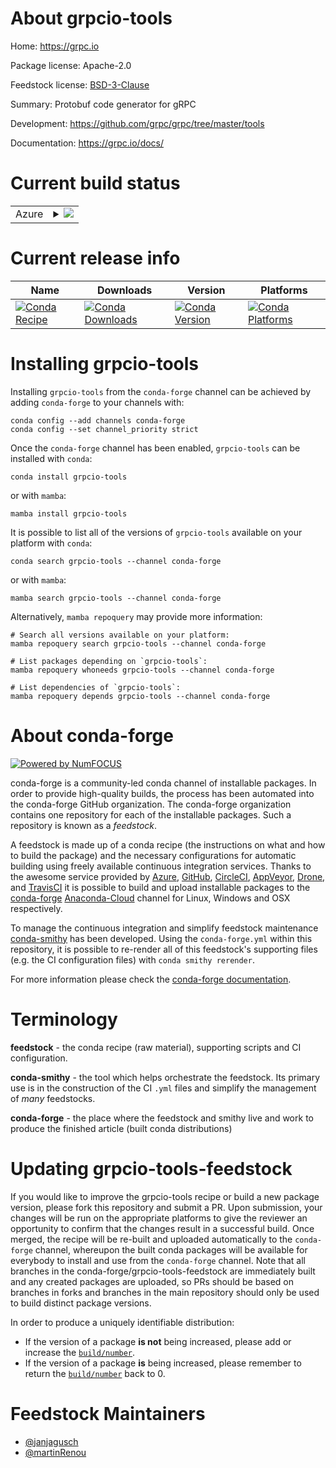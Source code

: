 About grpcio-tools
==================

Home: https://grpc.io

Package license: Apache-2.0

Feedstock license: [BSD-3-Clause](https://github.com/conda-forge/grpcio-tools-feedstock/blob/main/LICENSE.txt)

Summary: Protobuf code generator for gRPC

Development: https://github.com/grpc/grpc/tree/master/tools

Documentation: https://grpc.io/docs/

Current build status
====================


<table>
    
  <tr>
    <td>Azure</td>
    <td>
      <details>
        <summary>
          <a href="https://dev.azure.com/conda-forge/feedstock-builds/_build/latest?definitionId=11280&branchName=main">
            <img src="https://dev.azure.com/conda-forge/feedstock-builds/_apis/build/status/grpcio-tools-feedstock?branchName=main">
          </a>
        </summary>
        <table>
          <thead><tr><th>Variant</th><th>Status</th></tr></thead>
          <tbody><tr>
              <td>linux_64_python3.10.____cpython</td>
              <td>
                <a href="https://dev.azure.com/conda-forge/feedstock-builds/_build/latest?definitionId=11280&branchName=main">
                  <img src="https://dev.azure.com/conda-forge/feedstock-builds/_apis/build/status/grpcio-tools-feedstock?branchName=main&jobName=linux&configuration=linux%20linux_64_python3.10.____cpython" alt="variant">
                </a>
              </td>
            </tr><tr>
              <td>linux_64_python3.8.____cpython</td>
              <td>
                <a href="https://dev.azure.com/conda-forge/feedstock-builds/_build/latest?definitionId=11280&branchName=main">
                  <img src="https://dev.azure.com/conda-forge/feedstock-builds/_apis/build/status/grpcio-tools-feedstock?branchName=main&jobName=linux&configuration=linux%20linux_64_python3.8.____cpython" alt="variant">
                </a>
              </td>
            </tr><tr>
              <td>linux_64_python3.9.____cpython</td>
              <td>
                <a href="https://dev.azure.com/conda-forge/feedstock-builds/_build/latest?definitionId=11280&branchName=main">
                  <img src="https://dev.azure.com/conda-forge/feedstock-builds/_apis/build/status/grpcio-tools-feedstock?branchName=main&jobName=linux&configuration=linux%20linux_64_python3.9.____cpython" alt="variant">
                </a>
              </td>
            </tr><tr>
              <td>osx_64_python3.10.____cpython</td>
              <td>
                <a href="https://dev.azure.com/conda-forge/feedstock-builds/_build/latest?definitionId=11280&branchName=main">
                  <img src="https://dev.azure.com/conda-forge/feedstock-builds/_apis/build/status/grpcio-tools-feedstock?branchName=main&jobName=osx&configuration=osx%20osx_64_python3.10.____cpython" alt="variant">
                </a>
              </td>
            </tr><tr>
              <td>osx_64_python3.8.____cpython</td>
              <td>
                <a href="https://dev.azure.com/conda-forge/feedstock-builds/_build/latest?definitionId=11280&branchName=main">
                  <img src="https://dev.azure.com/conda-forge/feedstock-builds/_apis/build/status/grpcio-tools-feedstock?branchName=main&jobName=osx&configuration=osx%20osx_64_python3.8.____cpython" alt="variant">
                </a>
              </td>
            </tr><tr>
              <td>osx_64_python3.9.____cpython</td>
              <td>
                <a href="https://dev.azure.com/conda-forge/feedstock-builds/_build/latest?definitionId=11280&branchName=main">
                  <img src="https://dev.azure.com/conda-forge/feedstock-builds/_apis/build/status/grpcio-tools-feedstock?branchName=main&jobName=osx&configuration=osx%20osx_64_python3.9.____cpython" alt="variant">
                </a>
              </td>
            </tr><tr>
              <td>win_64_python3.10.____cpython</td>
              <td>
                <a href="https://dev.azure.com/conda-forge/feedstock-builds/_build/latest?definitionId=11280&branchName=main">
                  <img src="https://dev.azure.com/conda-forge/feedstock-builds/_apis/build/status/grpcio-tools-feedstock?branchName=main&jobName=win&configuration=win%20win_64_python3.10.____cpython" alt="variant">
                </a>
              </td>
            </tr><tr>
              <td>win_64_python3.8.____cpython</td>
              <td>
                <a href="https://dev.azure.com/conda-forge/feedstock-builds/_build/latest?definitionId=11280&branchName=main">
                  <img src="https://dev.azure.com/conda-forge/feedstock-builds/_apis/build/status/grpcio-tools-feedstock?branchName=main&jobName=win&configuration=win%20win_64_python3.8.____cpython" alt="variant">
                </a>
              </td>
            </tr><tr>
              <td>win_64_python3.9.____cpython</td>
              <td>
                <a href="https://dev.azure.com/conda-forge/feedstock-builds/_build/latest?definitionId=11280&branchName=main">
                  <img src="https://dev.azure.com/conda-forge/feedstock-builds/_apis/build/status/grpcio-tools-feedstock?branchName=main&jobName=win&configuration=win%20win_64_python3.9.____cpython" alt="variant">
                </a>
              </td>
            </tr>
          </tbody>
        </table>
      </details>
    </td>
  </tr>
</table>

Current release info
====================

| Name | Downloads | Version | Platforms |
| --- | --- | --- | --- |
| [![Conda Recipe](https://img.shields.io/badge/recipe-grpcio--tools-green.svg)](https://anaconda.org/conda-forge/grpcio-tools) | [![Conda Downloads](https://img.shields.io/conda/dn/conda-forge/grpcio-tools.svg)](https://anaconda.org/conda-forge/grpcio-tools) | [![Conda Version](https://img.shields.io/conda/vn/conda-forge/grpcio-tools.svg)](https://anaconda.org/conda-forge/grpcio-tools) | [![Conda Platforms](https://img.shields.io/conda/pn/conda-forge/grpcio-tools.svg)](https://anaconda.org/conda-forge/grpcio-tools) |

Installing grpcio-tools
=======================

Installing `grpcio-tools` from the `conda-forge` channel can be achieved by adding `conda-forge` to your channels with:

```
conda config --add channels conda-forge
conda config --set channel_priority strict
```

Once the `conda-forge` channel has been enabled, `grpcio-tools` can be installed with `conda`:

```
conda install grpcio-tools
```

or with `mamba`:

```
mamba install grpcio-tools
```

It is possible to list all of the versions of `grpcio-tools` available on your platform with `conda`:

```
conda search grpcio-tools --channel conda-forge
```

or with `mamba`:

```
mamba search grpcio-tools --channel conda-forge
```

Alternatively, `mamba repoquery` may provide more information:

```
# Search all versions available on your platform:
mamba repoquery search grpcio-tools --channel conda-forge

# List packages depending on `grpcio-tools`:
mamba repoquery whoneeds grpcio-tools --channel conda-forge

# List dependencies of `grpcio-tools`:
mamba repoquery depends grpcio-tools --channel conda-forge
```


About conda-forge
=================

[![Powered by
NumFOCUS](https://img.shields.io/badge/powered%20by-NumFOCUS-orange.svg?style=flat&colorA=E1523D&colorB=007D8A)](https://numfocus.org)

conda-forge is a community-led conda channel of installable packages.
In order to provide high-quality builds, the process has been automated into the
conda-forge GitHub organization. The conda-forge organization contains one repository
for each of the installable packages. Such a repository is known as a *feedstock*.

A feedstock is made up of a conda recipe (the instructions on what and how to build
the package) and the necessary configurations for automatic building using freely
available continuous integration services. Thanks to the awesome service provided by
[Azure](https://azure.microsoft.com/en-us/services/devops/), [GitHub](https://github.com/),
[CircleCI](https://circleci.com/), [AppVeyor](https://www.appveyor.com/),
[Drone](https://cloud.drone.io/welcome), and [TravisCI](https://travis-ci.com/)
it is possible to build and upload installable packages to the
[conda-forge](https://anaconda.org/conda-forge) [Anaconda-Cloud](https://anaconda.org/)
channel for Linux, Windows and OSX respectively.

To manage the continuous integration and simplify feedstock maintenance
[conda-smithy](https://github.com/conda-forge/conda-smithy) has been developed.
Using the ``conda-forge.yml`` within this repository, it is possible to re-render all of
this feedstock's supporting files (e.g. the CI configuration files) with ``conda smithy rerender``.

For more information please check the [conda-forge documentation](https://conda-forge.org/docs/).

Terminology
===========

**feedstock** - the conda recipe (raw material), supporting scripts and CI configuration.

**conda-smithy** - the tool which helps orchestrate the feedstock.
                   Its primary use is in the construction of the CI ``.yml`` files
                   and simplify the management of *many* feedstocks.

**conda-forge** - the place where the feedstock and smithy live and work to
                  produce the finished article (built conda distributions)


Updating grpcio-tools-feedstock
===============================

If you would like to improve the grpcio-tools recipe or build a new
package version, please fork this repository and submit a PR. Upon submission,
your changes will be run on the appropriate platforms to give the reviewer an
opportunity to confirm that the changes result in a successful build. Once
merged, the recipe will be re-built and uploaded automatically to the
`conda-forge` channel, whereupon the built conda packages will be available for
everybody to install and use from the `conda-forge` channel.
Note that all branches in the conda-forge/grpcio-tools-feedstock are
immediately built and any created packages are uploaded, so PRs should be based
on branches in forks and branches in the main repository should only be used to
build distinct package versions.

In order to produce a uniquely identifiable distribution:
 * If the version of a package **is not** being increased, please add or increase
   the [``build/number``](https://docs.conda.io/projects/conda-build/en/latest/resources/define-metadata.html#build-number-and-string).
 * If the version of a package **is** being increased, please remember to return
   the [``build/number``](https://docs.conda.io/projects/conda-build/en/latest/resources/define-metadata.html#build-number-and-string)
   back to 0.

Feedstock Maintainers
=====================

* [@janjagusch](https://github.com/janjagusch/)
* [@martinRenou](https://github.com/martinRenou/)

